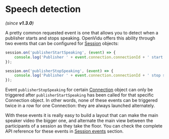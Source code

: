 # Speech detection
_(since **v1.3.0**)_

A pretty common requested event is one that allows you to detect when a publisher starts and stops speaking. OpenVidu offers this ability through two events that can be configured for [Session](/reference-docs/openvidu-browser/#session) objects:

```javascript
session.on('publisherStartSpeaking', (event) => {
    console.log('Publisher ' + event.connection.connectionId + ' start speaking');
});

session.on('publisherStopSpeaking', (event) => {
    console.log('Publisher ' + event.connection.connectionId + ' stop speaking');
});
```
Event `publisherStopSpeaking` for certain [Connection](/reference-docs/openvidu-browser/#connection) object can only be triggered after `publisherStartSpeaking` has been called for that specific Connection object. In other words, none of these events can be triggered twice in a row for one Connection: they are always launched alternately.

With these events it is really easy to build a layout that can make the main speaker video the bigger one, and alternate the main view between the participants of a session as they take the floor. You can check the complete API reference for these events in [Session events](/reference-docs/openvidu-browser/#session) section.
